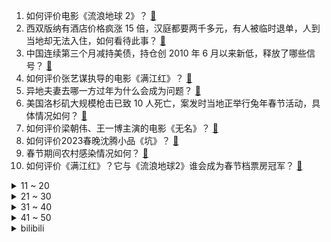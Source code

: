 1. 如何评价电影《流浪地球 2》？ [:link:](https://www.zhihu.com/question/578256937)
2. 西双版纳有酒店价格疯涨 15 倍，汉庭都要两千多元，有人被临时退单，人到当地却无法入住，如何看待此事？ [:link:](https://www.zhihu.com/question/579966387)
3. 中国连续第三个月减持美债，持仓创 2010 年 6 月以来新低，释放了哪些信号？ [:link:](https://www.zhihu.com/question/579519759)
4. 如何评价张艺谋执导的电影《满江红》？ [:link:](https://www.zhihu.com/question/578628171)
5. 异地夫妻去哪一方过年为什么会成为问题？ [:link:](https://www.zhihu.com/question/579067808)
6. 美国洛杉矶大规模枪击已致 10 人死亡，案发时当地正举行兔年春节活动，具体情况如何？ [:link:](https://www.zhihu.com/question/580059000)
7. 如何评价梁朝伟、王一博主演的电影《无名》？ [:link:](https://www.zhihu.com/question/579069528)
8. 如何评价2023春晚沈腾小品《坑》？ [:link:](https://www.zhihu.com/question/579930087)
9. 春节期间农村感染情况如何？ [:link:](https://www.zhihu.com/question/579420569)
10. 如何评价《满江红》？它与《流浪地球2》谁会成为春节档票房冠军？ [:link:](https://www.zhihu.com/question/576108443)
<details>
<summary>11 ~ 20</summary>

11. 2023 春晚小品《初见照相馆》中新婚夫妻与结婚多年夫妻的差异真实吗？婚前的甜蜜承诺都是「饼」吗？ [:link:](https://www.zhihu.com/question/579925067)
12. 2023年，A股进入牛市的概率有多大？ [:link:](https://www.zhihu.com/question/577743603)
13. 如何评价《王者荣耀世界》兔年春节期间发布的游戏实机演示视频？ [:link:](https://www.zhihu.com/question/579636507)
14. 破 4 亿，《流浪地球 2》春节档首日夺冠，吴京将打破三项影史纪录，春节档电影你最想看哪一部？ [:link:](https://www.zhihu.com/question/579959074)
15. 芹菜白菜韭菜普通的饺子已经吃腻了，有哪些饺子馅很特别，吃着非常美味却显少有人知道，强烈推荐的？ [:link:](https://www.zhihu.com/question/579304713)
16. 美财长耶伦称美政府债务违约或造成全球金融危机，华尔街巨头称大限或在夏末秋初来临，哪些信息值得关注？ [:link:](https://www.zhihu.com/question/580059324)
17. 雷佳音、张小斐主演的《交换人生》拍得怎么样？值得去电影院看吗？ [:link:](https://www.zhihu.com/question/576643020)
18. 检察院回应配音员姜广涛已被批准逮捕，作为游戏和动画爱好者，你有什么想说的？ [:link:](https://www.zhihu.com/question/579728765)
19. 如何评价电视剧剧版《三体》第 10 集？ [:link:](https://www.zhihu.com/question/579713243)
20. 如何看待大英博物馆官方账号发文庆祝「韩国农历新年」? [:link:](https://www.zhihu.com/question/579771681)
</details>
<details>
<summary>21 ~ 30</summary>

21. 江歌妈妈收到首笔法院执行款 50500 元，如何看待此事？ [:link:](https://www.zhihu.com/question/579787767)
22. 山东多人婚闹压着新郎新娘叠罗汉，官方回应「会上报领导」，如何看待此事件？如何拒绝恶俗婚闹？ [:link:](https://www.zhihu.com/question/579683878)
23. 电视剧《狂飙》第 18-19  集拍得怎么样？有哪些值得关注的剧情点？ [:link:](https://www.zhihu.com/question/580056129)
24. 22-23 赛季英超阿森纳 3:2 曼联，如何评价这场比赛？ [:link:](https://www.zhihu.com/question/580080211)
25. 为什么都考研，考研有啥用呢？ [:link:](https://www.zhihu.com/question/546768959)
26. 美国加州发生枪击事件，致多人伤亡，具体情况如何？为何美国频繁发生枪击事件？ [:link:](https://www.zhihu.com/question/580054354)
27. 现在的大学生没有经过任何的论文写作训练，应该如何写论文？ [:link:](https://www.zhihu.com/question/22011864)
28. 人在无聊时该干什么？ [:link:](https://www.zhihu.com/question/53488699)
29. 电影《无名》有哪些容易被忽视的细节? [:link:](https://www.zhihu.com/question/580039575)
30. 有哪些卡在 Apple Pay 里特别好看？ [:link:](https://www.zhihu.com/question/42235377)
</details>
<details>
<summary>31 ~ 40</summary>

31. 31省份 2022 年 GDP 出炉，16地跑赢「全国线」，福建、江西增速并列第一，哪些信息值得关注？ [:link:](https://www.zhihu.com/question/579909943)
32. 为什么现在的战斗机设计得越来越大？ [:link:](https://www.zhihu.com/question/579771475)
33. 为什么有的人人缘很好，仿佛有一种天生的吸引力？ [:link:](https://www.zhihu.com/question/22940926)
34. 如何花十分钟快速分析一家上市公司？ [:link:](https://www.zhihu.com/question/543193716)
35. 中纪委评春晚小品《坑》，不能让「躺平式干部」再坑人了，如何评价这个小品？有哪些寓意？ [:link:](https://www.zhihu.com/question/579946464)
36. 《流浪地球2》《满江红》《无名》《深海》《熊出没》《交换人生》定档 2023 大年初一，你最想看哪部？ [:link:](https://www.zhihu.com/question/576459203)
37. 《狂飙》里高启强是怎么变坏的？ [:link:](https://www.zhihu.com/question/579021290)
38. 德国 22 年死亡人数比 21 年多出了 3.4%，造成这一现象的原因是什么？奥密克戎毒性是否被低估？ [:link:](https://www.zhihu.com/question/578516316)
39. 电影《流浪地球 2》里有哪些细节与彩蛋？ [:link:](https://www.zhihu.com/question/580036968)
40. 吴尊友最新研判全国大中小城市及县城基本都处在疫情回落阶段，短期内大规模反弹可能性小，哪些信息值得关注？ [:link:](https://www.zhihu.com/question/580038914)
</details>
<details>
<summary>41 ~ 50</summary>

41. 剧版《三体》中陈瑾饰演的老年叶文洁怎么样？ [:link:](https://www.zhihu.com/question/578880616)
42. 《流浪地球 2》中是什么人精准预测到每次危机的时间？ [:link:](https://www.zhihu.com/question/580031530)
43. 电影《流浪地球 2》能再创票房奇迹的可能性有多大？ [:link:](https://www.zhihu.com/question/577753122)
44. 将狼人杀的规则引入《鹅鸭杀》是否合理？ [:link:](https://www.zhihu.com/question/578905334)
45. 太空无重力环境下，宇航员是如何清洁卫生的？ [:link:](https://www.zhihu.com/question/577869026)
46. 不经常健身的人有必要买筋膜枪吗？ [:link:](https://www.zhihu.com/question/552564106)
47. 你用手机拍过哪些年味十足的照片？ [:link:](https://www.zhihu.com/question/580044657)
48. 如何评价国产GalGame《候鸟》？ [:link:](https://www.zhihu.com/question/578262376)
49. 为什么当代年轻人越来越喜欢熬夜？ [:link:](https://www.zhihu.com/question/338576747)
50. 怎样才能让自己活得轻松一点呢？ [:link:](https://www.zhihu.com/question/480803314)
</details><details>
<summary>bilibili</summary>

1. 2023我的世界拜年纪 [:link:](//www.bilibili.com/video/BV1a24y167fo)
2. 🏮你被骗了，但是中国风🏮 [:link:](//www.bilibili.com/video/BV1SD4y1J7uY)
3. 《原神》海灯节CM短片：明霄幻梦 [:link:](//www.bilibili.com/video/BV1jR4y1Y76v)
4. 【原神新春会】我不曾忘记 | 致旅行中的你 [:link:](//www.bilibili.com/video/BV1P24y1a7Lt)
5. 2023年「原神新春会」 [:link:](//www.bilibili.com/video/BV1mT41117vu)
6. 我爆炸啦！！！ [:link:](//www.bilibili.com/video/BV1YG4y1w7XQ)
7. 【友尽局】玩的挺好，下次别玩了啊 [:link:](//www.bilibili.com/video/BV1eT411Z7ke)
8. 《第一届炉石年夜饭》 [:link:](//www.bilibili.com/video/BV1MY4y1f7TZ)
9. 2023哔哩哔哩拜年纪 [:link:](//www.bilibili.com/video/BV1zv4y117zo)
10. 【原神新春会】踏江行 [:link:](//www.bilibili.com/video/BV1TG4y1X7y4)
<details>
<summary>11 ~ 20</summary>

11. 沉浸式吃席，坐小孩儿桌。 [:link:](//www.bilibili.com/video/BV1Rx4y1u7Rh)
12. 200多年前的宫廷炸鸡！这做法你想都不敢想！！ [:link:](//www.bilibili.com/video/BV1i24y1h7tU)
13. 点了一个外卖员，回老家做年夜饭。 [:link:](//www.bilibili.com/video/BV1tG4y1F7S4)
14. 就挺突然的…… [:link:](//www.bilibili.com/video/BV11v4y1C7N7)
15. 恭喜发财，但只恭喜自己 [:link:](//www.bilibili.com/video/BV1ox4y1u7Wu)
16. 棒球运动员为何要刺杀海森堡？【小约翰】 [:link:](//www.bilibili.com/video/BV1Z8411A74n)
17. 【原神新春会】尘沙 [:link:](//www.bilibili.com/video/BV1AG4y1F7pC)
18. 女生都这么“奇怪”的吗？？... [:link:](//www.bilibili.com/video/BV1mY4y1Z7eH)
19. 《交 朋 友》 [:link:](//www.bilibili.com/video/BV1wG4y1F7iw)
20. 全网最大倒狗？玉麒麟真的热爱CNCS吗？ [:link:](//www.bilibili.com/video/BV1PY411X7VA)
</details>
<details>
<summary>21 ~ 30</summary>

21. 春晚小品，再也低不下头了 [:link:](//www.bilibili.com/video/BV14v4y1C7uz)
22. 感谢这位粉丝把我当成家的港湾 [:link:](//www.bilibili.com/video/BV1mY4y1Z7rQ)
23. 2023原神新春会「添箸迎春」 [:link:](//www.bilibili.com/video/BV1fM41147sV)
24. 花 泽 香 蔡 [:link:](//www.bilibili.com/video/BV15Y411X72b)
25. 【原神新春会】有你刚刚好 [:link:](//www.bilibili.com/video/BV1ZY4y1Z7og)
26. 疯狂社死！女友家过年！和岳父睡一起对对子... [:link:](//www.bilibili.com/video/BV1vP4y1r7qb)
27. 我去！初音未来！【TD25定格动画】こっち向いて Baby [:link:](//www.bilibili.com/video/BV1V84y187ni)
28. 【罗翔】张三强迫李四听罗老师唱歌，是否违法？读评论#18 [:link:](//www.bilibili.com/video/BV1S3411d7it)
29. 给大伙表演一波才艺。 [:link:](//www.bilibili.com/video/BV1oG4y1X77g)
30. 【时代少年团】《光环中的少年——“新时”》 [:link:](//www.bilibili.com/video/BV16Y411X7rd)
</details>
<details>
<summary>31 ~ 40</summary>

31. 史上最离谱随机挑战！我们居然不随机了？？？ [:link:](//www.bilibili.com/video/BV1gR4y1Y7Xn)
32. 【warma】我阻止了地球末日！ [:link:](//www.bilibili.com/video/BV1ZY4y1f79x)
33. 动物潦草长相大赏 [:link:](//www.bilibili.com/video/BV1od4y1V7Sa)
34. 《重生之我在云轩做花魁》1—11集无回顾合集 [:link:](//www.bilibili.com/video/BV1GG4y197TB)
35. ⚡阿里嘎多，美羊羊桑⚡ [:link:](//www.bilibili.com/video/BV1ED4y1p7FE)
36. 《桌子有后坐 打枪更快乐2》 [:link:](//www.bilibili.com/video/BV1LY4y1Z7T5)
37. 用科学打破次元壁！谢谢你们，让我成为了我梦里的剑客！ [:link:](//www.bilibili.com/video/BV1Zv4y1C7vP)
38. 亲爱的暴雪游戏玩家，感谢您的来电，祝您生活愉快，再见。 [:link:](//www.bilibili.com/video/BV1DY411Q7q1)
39. 历史的缔造者！火影手游首位5000万战力玩家诞生！开启战力新纪元！ [:link:](//www.bilibili.com/video/BV1YT41127eD)
40. 她们谈笑间，我已身败名裂！ [:link:](//www.bilibili.com/video/BV1WG4y1F7yg)
</details>
<details>
<summary>41 ~ 50</summary>

41. 年纪大了就是容易犯困啊 [:link:](//www.bilibili.com/video/BV16Y4y1Z7mJ)
42. 紫貂（国家一级保护动物） [:link:](//www.bilibili.com/video/BV1X84y1b7ms)
43. 和二次元一起，回家过年。 [:link:](//www.bilibili.com/video/BV1H84y1j7BL)
44. 【2013春晚】十年前的那个除夕之夜，满足了我对春晚全部的期待与想象 [:link:](//www.bilibili.com/video/BV1y3411d7oG)
45. 明日方舟联动更新！暮色大街 400 杀，摆完挂机简单好抄 0v< [:link:](//www.bilibili.com/video/BV1cW4y1G732)
46. 人大教授：带你了解真实的基层，县委书记权力到底有多大？ [:link:](//www.bilibili.com/video/BV1e14y1M7ce)
47. 落魄富二代，靠造假币重回人生巅峰，葡萄牙史上最大金融诈骗案 [:link:](//www.bilibili.com/video/BV1HK411y7KD)
48. 自己能做到的事尽量不去麻烦别人 [:link:](//www.bilibili.com/video/BV1qG4y1w7my)
49. 【杨扬/京歌】钟离贺岁大戏「千秋契月」原神cv原创曲/云堇 [:link:](//www.bilibili.com/video/BV1DG4y1C7SP)
50. 一位男性在一个月内摄入了1176片布洛芬，这是他的肾脏发生的变化 [:link:](//www.bilibili.com/video/BV1fM411t7sv)
</details>
<details>
<summary>51 ~ 60</summary>

51. 音乐博主做的美食《肉灌蛋》，这期粉丝大挑战玩儿的真狠阿！ [:link:](//www.bilibili.com/video/BV1yM411t7YU)
52. 家人们我出息了 [:link:](//www.bilibili.com/video/BV1184y1b7Qg)
53. 过了虎年是兔年，金兔送喜闹新春！欢迎收看《姜家新春特别节目》！ [:link:](//www.bilibili.com/video/BV14T41117L8)
54. 赛博女友，完美变声，如今AI语音有多超乎想象? [:link:](//www.bilibili.com/video/BV1uM411t7ZJ)
55. 【原神】好多好多宝箱（你可能错过了） [:link:](//www.bilibili.com/video/BV1aM411t7bm)
56. 【徐坤的新歌】坤坤的新歌你听了吗？快来听听吧！ [:link:](//www.bilibili.com/video/BV1XM411t7wg)
57. 【原神】四国 《最炫民族风》 [:link:](//www.bilibili.com/video/BV1ED4y1p7Fx)
58. 我买了全世界最经典的手枪！是什么体验？服役超过100年！ [:link:](//www.bilibili.com/video/BV16P4y1674U)
59. 【原神】耗时1整年！集成的手书！你一定见过这张图只要你是原神玩家 [:link:](//www.bilibili.com/video/BV1TG4y197Wr)
60. 🧧看好了，动漫是这样过年的🧧 [:link:](//www.bilibili.com/video/BV1Qx4y1u7rP)
</details>
<details>
<summary>61 ~ 70</summary>

61. 【贝爷拜年】新的一年，全力以赴！ [:link:](//www.bilibili.com/video/BV1mY4y1Z7i7)
62. 未删减版加勒比海盗有多震撼！2万字带你看懂奇幻神作《加勒比海盗3：世界的尽头》！ [:link:](//www.bilibili.com/video/BV1qs4y1t72H)
63. 年关将至下起雪，流浪已经两年多，独自在废弃饭店睡觉 [:link:](//www.bilibili.com/video/BV1F24y1r7xs)
64. 爸爸：可恶，我到底生了个什么东西 [:link:](//www.bilibili.com/video/BV1UT41117L2)
65. 谦个明【2023拜年纪单品】 [:link:](//www.bilibili.com/video/BV1wD4y1p7jG)
66. 2023崩坏3新春会「最佳祝愿·BestWishes」 [:link:](//www.bilibili.com/video/BV1d84y1b7Kp)
67. ⚡《你懂的 愿者上钩》⚡ [:link:](//www.bilibili.com/video/BV1uM411t7Gv)
68. 《明日方舟》EP - 兔兔在哪里？ [:link:](//www.bilibili.com/video/BV1jR4y1Y7zm)
69. “小波奇~你在玩一种很新的东西！⚡️” [:link:](//www.bilibili.com/video/BV1ry4y1R7fA)
70. 唐三藏：总有理由干他一梭子 [:link:](//www.bilibili.com/video/BV1vA411R7W7)
</details>
<details>
<summary>71 ~ 80</summary>

71. TWICE英文新曲MOONLIGHT SUNRISE MV公开 [:link:](//www.bilibili.com/video/BV1sK411k72P)
72. 时隔三年两帅小伙再次烧烤，这次好好招待！ [:link:](//www.bilibili.com/video/BV1TP4y1z73T)
73. 阿姨真的很暖心… [:link:](//www.bilibili.com/video/BV1EK411k7KY)
74. 现在这样的大环境下开一家药店赚钱吗？我的二舅给你答案！ [:link:](//www.bilibili.com/video/BV1P24y1a7Zx)
75. 什么，这不是《江南》，这是压缩毛巾 [:link:](//www.bilibili.com/video/BV1AR4y1Y7eP)
76. 桑葚这孩子打小就聪明！ [:link:](//www.bilibili.com/video/BV1pG4y1F7aF)
77. 为什么光速不可超越？ [:link:](//www.bilibili.com/video/BV1m3411d7MA)
78. 明说了吧，《流浪地球2》比第一部更炸裂！ [:link:](//www.bilibili.com/video/BV16R4y1a7ze)
79. 泡沫经济下的真实日本？？1988vs2023对比太惨烈.。。。。 [:link:](//www.bilibili.com/video/BV1j84y187ZH)
80. 吐槽完今年春晚，我很怀念她【飘飘】 [:link:](//www.bilibili.com/video/BV1oG4y1X7G7)
</details>
<details>
<summary>81 ~ 90</summary>

81. 准研究生，支教503天，终于登上【央媒】 [:link:](//www.bilibili.com/video/BV1zY4y1d7Zd)
82. 真是失礼啊，我们可是纯爱 [:link:](//www.bilibili.com/video/BV1fM411b7xL)
83. “新鲶” [:link:](//www.bilibili.com/video/BV1AG4y1F7MM)
84. 帅小伙第一次回国，开车750公里，挑战爆辣江西水煮油炸 ！！ [:link:](//www.bilibili.com/video/BV1r24y167Mh)
85. 【原神新春会】年度巨献！原神坊间舞狮争霸赛！ [:link:](//www.bilibili.com/video/BV1Z24y1h7zd)
86. 看好了大雄！这才是真正的嘴遁！ [:link:](//www.bilibili.com/video/BV1f8411A7wB)
87. 新年真热闹，祝大家新年快乐。 [:link:](//www.bilibili.com/video/BV1gT41127jF)
88. 后天就要看春晚了，今天带大家回顾一下不同年代的春晚主持人的妆造和主持的变化！我总结的对不？哈哈哈 [:link:](//www.bilibili.com/video/BV16P4y167wX)
89. 三年，一个零零后唯物主义者与死亡的和解 [:link:](//www.bilibili.com/video/BV1i3411d7tL)
90. 【睡前消息541】社会化抚养概论 [:link:](//www.bilibili.com/video/BV1ED4y1n7MD)
</details>
<details>
<summary>91 ~ 100</summary>

91. 温暖牵挂 [:link:](//www.bilibili.com/video/BV1284y1b7yq)
92. 老婆把初一到初七的衣服都配好了 [:link:](//www.bilibili.com/video/BV1gG4y197UP)
93. 妲己：这李信锁血了，我没开玩笑 [:link:](//www.bilibili.com/video/BV1uR4y1a7TN)
94. 逼入絕境下用冰棒棍製作了一張"命運之卡"，它能夠為我突破困境嗎？ [:link:](//www.bilibili.com/video/BV1MP4y1z7i1)
95. 大司马，找到你了..... [:link:](//www.bilibili.com/video/BV1V24y1a719)
96. 居然在牛蛙里吃出一条 绿绳 [:link:](//www.bilibili.com/video/BV1H8411w7ew)
97. 【vlog】为了拍出正宗港片，我们苦练了3句粤语 [:link:](//www.bilibili.com/video/BV1fP4y1k7CZ)
98. 【东盟十国07 | 老挝】东南亚最穷国，被美法轮流伺候，如何借东风？ [:link:](//www.bilibili.com/video/BV1a3411o7vU)
99. 6000一发的烟花 [:link:](//www.bilibili.com/video/BV1qD4y1W72H)
100. 八十万粉丝感谢！！！！！ [:link:](//www.bilibili.com/video/BV1MY411X7Vk)
</details></details>